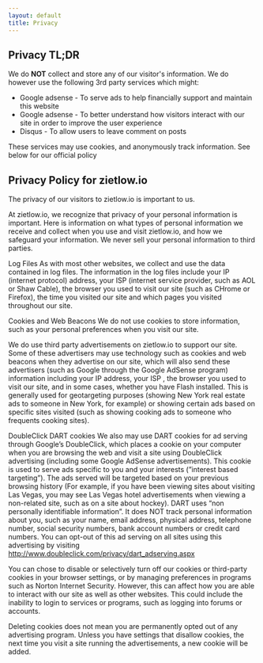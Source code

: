 ```yaml
---
layout: default
title: Privacy
---
```


## Privacy TL;DR

We do **NOT** collect and store any of our visitor's information. We do however use the following 3rd party services which might:

* Google adsense - To serve ads to help financially support and maintain this website
* Google adsense - To better understand how visitors interact with our site in order to improve the user experience
* Disqus - To allow users to leave comment on posts

These services may use cookies, and anonymously track information. See below for our official policy

## Privacy Policy for zietlow.io

The privacy of our visitors to zietlow.io is important to us.

At zietlow.io, we recognize that privacy of your personal information is important. Here is information on what types of personal information we receive and collect when you use and visit zietlow.io, and how we safeguard your information. We never sell your personal information to third parties.

Log Files
As with most other websites, we collect and use the data contained in log files. The information in the log files include your IP (internet protocol) address, your ISP (internet service provider, such as AOL or Shaw Cable), the browser you used to visit our site (such as CHrome or Firefox), the time you visited our site and which pages you visited throughout our site.

Cookies and Web Beacons
We do not use cookies to store information, such as your personal preferences when you visit our site.

We do use third party advertisements on zietlow.io to support our site. Some of these advertisers may use technology such as cookies and web beacons when they advertise on our site, which will also send these advertisers (such as Google through the Google AdSense program) information including your IP address, your ISP , the browser you used to visit our site, and in some cases, whether you have Flash installed. This is generally used for geotargeting purposes (showing New York real estate ads to someone in New York, for example) or showing certain ads based on specific sites visited (such as showing cooking ads to someone who frequents cooking sites).

DoubleClick DART cookies
We also may use DART cookies for ad serving through Google’s DoubleClick, which places a cookie on your computer when you are browsing the web and visit a site using DoubleClick advertising (including some Google AdSense advertisements). This cookie is used to serve ads specific to you and your interests (”interest based targeting”). The ads served will be targeted based on your previous browsing history (For example, if you have been viewing sites about visiting Las Vegas, you may see Las Vegas hotel advertisements when viewing a non-related site, such as on a site about hockey). DART uses “non personally identifiable information”. It does NOT track personal information about you, such as your name, email address, physical address, telephone number, social security numbers, bank account numbers or credit card numbers. You can opt-out of this ad serving on all sites using this advertising by visiting http://www.doubleclick.com/privacy/dart_adserving.aspx

You can chose to disable or selectively turn off our cookies or third-party cookies in your browser settings, or by managing preferences in programs such as Norton Internet Security. However, this can affect how you are able to interact with our site as well as other websites. This could include the inability to login to services or programs, such as logging into forums or accounts.

Deleting cookies does not mean you are permanently opted out of any advertising program. Unless you have settings that disallow cookies, the next time you visit a site running the advertisements, a new cookie will be added.
